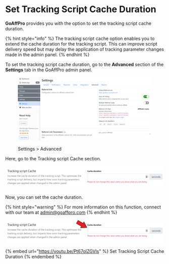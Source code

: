 # Set Tracking Script Cache Duration

**GoAffPro** provides you with the option to set the tracking script cache duration.

{% hint style="info" %}
The tracking script cache option enables you to extend the cache duration for the tracking script. This can improve script delivery speed but may delay the application of tracking parameter changes made in the admin panel.
{% endhint %}

To set the tracking script cache duration, go to the **Advanced** section of the **Settings** tab in the GoAffPro admin panel.&#x20;

<figure><img src="../../.gitbook/assets/image (23).png" alt=""><figcaption><p>Settings > Advanced</p></figcaption></figure>

Here, go to the Tracking script Cache section.

![Tracking script Cache](<../../.gitbook/assets/image (1630).png>)

Now, you can set the cache duration.

{% hint style="warning" %}
For more information on this function, connect with our team at admin@goaffpro.com
{% endhint %}

![](<../../.gitbook/assets/Screenshot 2020-11-26 125044.png>)

{% embed url="https://youtu.be/Pt67oIZGVls" %}
Set Tracking Script Cache Duration
{% endembed %}
